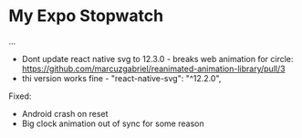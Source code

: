 # My Expo Stopwatch

...

- Dont update react native svg to 12.3.0 - breaks web animation for circle: https://github.com/marcuzgabriel/reanimated-animation-library/pull/3
- thi version works fine - "react-native-svg": "^12.2.0",

Fixed:

- Android crash on reset
- Big clock animation out of sync for some reason
